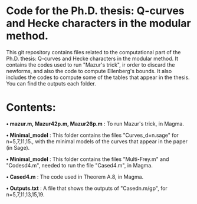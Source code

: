 # Code for the Ph.D. thesis: Q-curves and Hecke characters in the modular method.

This git repository contains files related to the computational part of the Ph.D. thesis: Q-curves and Hecke characters in the modular method. It contains the codes used to run "Mazur's trick", ir order to discard the newforms, and also the code to compute Ellenberg's bounds. It also includes the codes to compute some of the tables that appear in the thesis. You can find the outputs each folder.

# Contents:

**• mazur.m, Mazur42p.m, Mazur26p.m** : To run Mazur's trick, in Magma.

**• Minimal_model** :  This folder contains the files "Curves_d=n.sage" for n=5,7,11,15., with the minimal models of the curves that appear in the paper (in Sage).

**• Minimal_model** :  This folder contains the files "Multi-Frey.m" and "Codesd4.m", needed to run the file "Cased4.m", in Magma.

**• Cased4.m** : The code used in Theorem A.8, in Magma.

**• Outputs.txt** :  A file that shows the outputs of "Casedn.m/gp", for n=5,7,11,13,15,19. 
